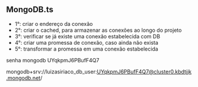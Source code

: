 ## MongoDB.ts
- 1°: criar o endereço da conexão
- 2°: criar o cached, para armazenar as conexões ao longo do projeto
- 3°: verificar se já existe uma conexão estabelecida com DB
- 4°: criar uma promessa de conexão, caso ainda não exista
- 5°: transformar a promessa em uma conexão estabelecida



senha mongodb
UYqkpmJ6PBufF4Q7

mongodb+srv://luizasiriaco_db_user:UYqkpmJ6PBufF4Q7@cluster0.kbdtjjk.mongodb.net/
